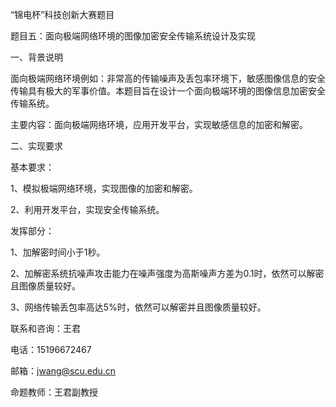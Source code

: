 

“锦电杯”科技创新大赛题目

题目五：面向极端网络环境的图像加密安全传输系统设计及实现

一、背景说明

面向极端网络环境例如：非常高的传输噪声及丢包率环境下，敏感图像信息的安全传输具有极大的军事价值。本题目旨在设计一个面向极端环境的图像信息加密安全传输系统。

主要内容：面向极端网络环境，应用开发平台，实现敏感信息的加密和解密。

二、实现要求

基本要求：

1、模拟极端网络环境，实现图像的加密和解密。

2、利用开发平台，实现安全传输系统。

发挥部分：

1、加解密时间小于1秒。

2、加解密系统抗噪声攻击能力在噪声强度为高斯噪声方差为0.1时，依然可以解密且图像质量较好。

3、网络传输丢包率高达5%时，依然可以解密并且图像质量较好。

联系和咨询：王君

电话：15196672467

邮箱：jwang@scu.edu.cn

命题教师：王君副教授
